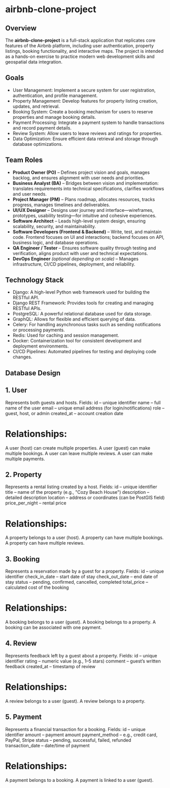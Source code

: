# airbnb-clone-project

## Overview
The **airbnb-clone-project** is a full-stack application that replicates core features of the Airbnb platform,
including user authentication, property listings, booking functionality, and interactive maps. 
The project is intended as a hands-on exercise to practice modern web development skills and geospatial data integration.

## Goals
- User Management: Implement a secure system for user registration, authentication, and profile management.
- Property Management: Develop features for property listing creation, updates, and retrieval.
- Booking System: Create a booking mechanism for users to reserve properties and manage booking details.
- Payment Processing: Integrate a payment system to handle transactions and record payment details.
- Review System: Allow users to leave reviews and ratings for properties.
- Data Optimization: Ensure efficient data retrieval and storage through database optimizations.


##  Team Roles
- **Product Owner (PO)** – Defines project vision and goals, manages backlog, and ensures alignment with user needs and priorities.  
- **Business Analyst (BA)** – Bridges between vision and implementation: translates requirements into technical specifications, clarifies workflows and user needs.  
- **Project Manager (PM)** – Plans roadmap, allocates resources, tracks progress, manages timelines and deliverables.  
- **UI/UX Designer** – Designs user journey and interface—wireframes, prototypes, usability testing—for intuitive and cohesive experiences.  
- **Software Architect** – Leads high-level system design, ensuring scalability, security, and maintainability.  
- **Software Developers (Frontend & Backend)** – Write, test, and maintain code. Frontend focuses on UI and interactions; backend focuses on API, business logic, and database operations.  
- **QA Engineer / Tester** – Ensures software quality through testing and verification, aligns product with user and technical expectations.  
- **DevOps Engineer** *(optional depending on scale)* – Manages infrastructure, CI/CD pipelines, deployment, and reliability.

## Technology Stack
- Django: A high-level Python web framework used for building the RESTful API.
- Django REST Framework: Provides tools for creating and managing RESTful APIs.
- PostgreSQL: A powerful relational database used for data storage.
- GraphQL: Allows for flexible and efficient querying of data.
- Celery: For handling asynchronous tasks such as sending notifications or processing payments.
- Redis: Used for caching and session management.
- Docker: Containerization tool for consistent development and deployment environments.
- CI/CD Pipelines: Automated pipelines for testing and deploying code changes.

##  Database Design
## 1.  User
Represents both guests and hosts.
Fields:
id – unique identifier
name – full name of the user
email – unique email address (for login/notifications)
role – guest, host, or admin
created_at – account creation date

# Relationships:
A user (host) can create multiple properties.
A user (guest) can make multiple bookings.
A user can leave multiple reviews.
A user can make multiple payments.

## 2. Property
Represents a rental listing created by a host.
Fields:
id – unique identifier
title – name of the property (e.g., "Cozy Beach House")
description – detailed description
location – address or coordinates (can be PostGIS field)
price_per_night – rental price

# Relationships:
A property belongs to a user (host).
A property can have multiple bookings.
A property can have multiple reviews.

## 3. Booking
Represents a reservation made by a guest for a property.
Fields:
id – unique identifier
check_in_date – start date of stay
check_out_date – end date of stay
status – pending, confirmed, cancelled, completed
total_price – calculated cost of the booking

# Relationships:
A booking belongs to a user (guest).
A booking belongs to a property.
A booking can be associated with one payment.

## 4. Review
Represents feedback left by a guest about a property.
Fields:
id – unique identifier
rating – numeric value (e.g., 1–5 stars)
comment – guest’s written feedback
created_at – timestamp of review

# Relationships:
A review belongs to a user (guest).
A review belongs to a property.

## 5. Payment
Represents a financial transaction for a booking.
Fields:
id – unique identifier
amount – payment amount
payment_method – e.g., credit card, PayPal, Stripe
status – pending, successful, failed, refunded
transaction_date – date/time of payment

# Relationships:
A payment belongs to a booking.
A payment is linked to a user (guest).



  
